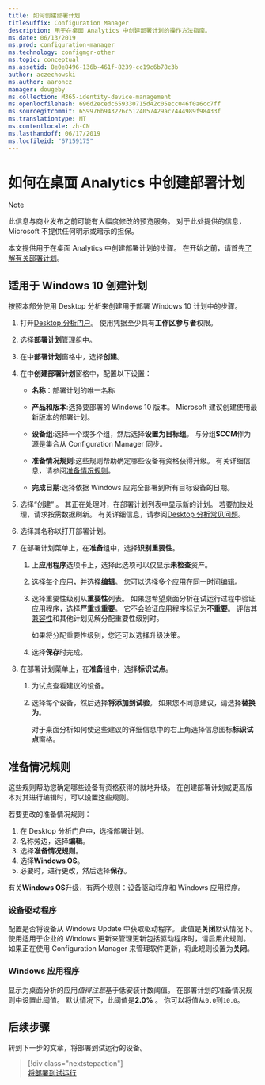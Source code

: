 ```yaml
---
title: 如何创建部署计划
titleSuffix: Configuration Manager
description: 用于在桌面 Analytics 中创建部署计划的操作方法指南。
ms.date: 06/13/2019
ms.prod: configuration-manager
ms.technology: configmgr-other
ms.topic: conceptual
ms.assetid: 8e0e8496-136b-461f-8239-cc19c6b78c3b
author: aczechowski
ms.author: aaroncz
manager: dougeby
ms.collection: M365-identity-device-management
ms.openlocfilehash: 696d2ecedc659330715d42c05ecc046f0a6cc7ff
ms.sourcegitcommit: 659976b943226c5124057429ac7444989f98433f
ms.translationtype: MT
ms.contentlocale: zh-CN
ms.lasthandoff: 06/17/2019
ms.locfileid: "67159175"
---
```

# <a name="how-to-create-deployment-plans-in-desktop-analytics"></a>如何在桌面 Analytics 中创建部署计划

> [!Note]  
> 此信息与商业发布之前可能有大幅度修改的预览服务。 对于此处提供的信息，Microsoft 不提供任何明示或暗示的担保。  

本文提供用于在桌面 Analytics 中创建部署计划的步骤。 在开始之前，请首先[了解有关部署计划](/sccm/desktop-analytics/about-deployment-plans)。

## <a name="create-a-plan-for-windows-10"></a>适用于 Windows 10 创建计划

按照本部分使用 Desktop 分析来创建用于部署 Windows 10 计划中的步骤。

1. 打开[Desktop 分析门户](https://aka.ms/desktopanalytics)。 使用凭据至少具有**工作区参与者**权限。  

2. 选择**部署计划**管理组中。  

3. 在中**部署计划**窗格中，选择**创建**。  

4. 在中**创建部署计划**窗格中，配置以下设置：  

    - **名称**：部署计划的唯一名称  

    - **产品和版本**:选择要部署的 Windows 10 版本。 Microsoft 建议创建使用最新版本的部署计划。  

    - **设备组**:选择一个或多个组，然后选择**设置为目标组**。 与分组**SCCM**作为源是集合从 Configuration Manager 同步。  

    - **准备情况规则**:这些规则帮助确定哪些设备有资格获得升级。 有关详细信息，请参阅[准备情况规则](#readiness-rules)。  

    - **完成日期**:选择依据 Windows 应完全部署到所有目标设备的日期。  

5. 选择“创建”  。 其正在处理时，在部署计划列表中显示新的计划。 若要加快处理，请求按需数据刷新。 有关详细信息，请参阅[Desktop 分析常见问题](/sccm/desktop-analytics/faq##can-i-reduce-the-amount-of-time-it-takes-for-data-to-refresh-in-my-desktop-analytics-portal)。  

6. 选择其名称以打开部署计划。  

7. 在部署计划菜单上，在**准备**组中，选择**识别重要性**。  

    1. 上**应用程序**选项卡上，选择此选项可以仅显示**未检查**资产。  

    2. 选择每个应用，并选择**编辑**。 您可以选择多个应用在同一时间编辑。  

    3. 选择重要性级别从**重要性**列表。 如果您希望桌面分析在试运行过程中验证应用程序，选择**严重**或**重要**。 它不会验证应用程序标记为**不重要**。 评估其[兼容性](/sccm/desktop-analytics/compat-assessment)和其他计划见解分配重要性级别时。  

        如果将分配重要性级别，您还可以选择升级决策。  

    4. 选择**保存**时完成。  

8. 在部署计划菜单上，在**准备**组中，选择**标识试点**。  

    1. 为试点查看建议的设备。  

    2. 选择每个设备，然后选择**将添加到试验**。 如果您不同意建议，请选择**替换为**。  

        对于桌面分析如何使这些建议的详细信息中的右上角选择信息图标**标识试点**窗格。

## <a name="readiness-rules"></a>准备情况规则

这些规则帮助您确定哪些设备有资格获得的就地升级。 在创建部署计划或更高版本对其进行编辑时，可以设置这些规则。

若要更改的准备情况规则：

1. 在 Desktop 分析门户中，选择部署计划。
1. 名称旁边，选择**编辑**。
1. 选择**准备情况规则**。
1. 选择**Windows OS**。
1. 必要时，进行更改，然后选择**保存**。

有关**Windows OS**升级，有两个规则：设备驱动程序和 Windows 应用程序。

### <a name="device-drivers"></a>设备驱动程序

配置是否将设备从 Windows Update 中获取驱动程序。 此值是**关闭**默认情况下。 使用适用于企业的 Windows 更新来管理更新包括驱动程序时，请启用此规则。 如果正在使用 Configuration Manager 来管理软件更新，将此规则设置为**关闭**。

### <a name="windows-applications"></a>Windows 应用程序

显示为桌面分析的应用*值得注意*基于低安装计数阈值。 在部署计划的准备情况规则中设置此阈值。 默认情况下，此阈值是**2.0%** 。 你可以将值从`0.0`到`10.0`。


## <a name="next-steps"></a>后续步骤

转到下一步的文章，将部署到试运行的设备。
> [!div class="nextstepaction"]  
> [将部署到试运行](/sccm/desktop-analytics/deploy-pilot)  
